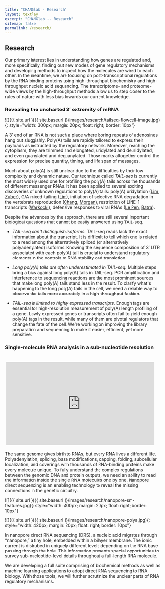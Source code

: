 ```yaml
---
title: "CHANGlab - Research"
layout: textlay
excerpt: "CHANGlab -- Research"
sitemap: false
permalink: /research/
---
```


## Research

Our primary interest lies in understanding how genes are regulated and,
more specifically, finding out new modes of gene regulatory mechanisms
and developing methods to inspect how the molecules are wired to
each other. In the meantime, we are focusing on post-transcriptional
regulations by the RNA binding proteins using high-throughput biochemistry
and high-throughput nucleic acid sequencing. The transcriptome- and
proteome-wide views by the high-throughput methods allow us to step
closer to the rules of nature with less bias towards our current
knowledge.

### Revealing the uncharted 3′ extremity of mRNA

![]({{ site.url }}{{ site.baseurl }}/images/research/tailseq-flowcell-image.jpg){: style="width: 300px; margin: 20px; float: right; border: 10px"}

A 3′ end of an RNA is not such a place where boring repeats of
adenosines hang out sluggishly. Poly(A) tails are rapidly tailored to
express their payloads as instructed by the regulatory network. Moreover,
reaching the cytoplasm, they are trimmed and elongated, uridylated
and deuridylated, and even guanylated and deguanylated. Those marks
altogether control the expression for precise quantity, timing, and life
span of messages.

Much about poly(A) is still unclear due to the difficulties by their
low complexity and dynamic nature. Our technique called *TAIL-seq* is
currently the most widely used one for profiling the poly(A) tails across the
thousands of different messenger RNAs. It has been applied to
several exciting discoveries of unknown regulations to poly(A) tails:
poly(A) uridylation
([Lim](https://www.cell.com/abstract/S0092-8674(14)01427-5),
[Zuber](https://www.sciencedirect.com/science/article/pii/S2211124716301814)),
G/A mixed-tailing
([Lim](https://science.sciencemag.org/content/361/6403/701.abstract)),
initiation of selective RNA degradation in the vertebrate reproduction
([Chang](https://www.cell.com/molecular-cell/fulltext/S1097-2765(18)30185-0),
[Morgan](https://www.nature.com/articles/nature23318)), restriction
of LINE-1 transcripts
([Warkocki](https://www.sciencedirect.com/science/article/pii/S0092867418309176)),
defensive responses to viral RNAs
([Le Pen](https://www.nature.com/articles/s41594-018-0106-9),
[Batra](https://www.nature.com/articles/nsmb.3310)).

Despite the advances by the approach, there are still several important
biological questions that cannot be easily answered using TAIL-seq.
- _TAIL-seq can't distinguish isoforms._ TAIL-seq reads lack the exact
information about the transcript. It is difficult to tell which one is
related to a read among the alternatively spliced (or alternatively
polyadenylated) isoforms. Knowing the sequence composition of 3′ UTR
associated with each poly(A) tail is crucial to understand regulatory
elements in the controls of RNA stability and translation.

- _Long poly(A) tails are often underestimated in TAIL-seq._ Multiple steps
bring a bias against long poly(A) tails in TAIL-seq. PCR amplification
and interference to sequencing reactions are the most prominent sources
that make long poly(A) tails stand less in the result. To clarify what's
happening to the long poly(A) tails in the cell, we need a reliable way
to observe the tails more accurately in a high-throughput fashion.

- _TAIL-seq is limited to highly expressed transcripts._ Enough tags are
essential for high-resolution measurement of poly(A) length profiling
of a gene. Lowly expressed genes or transcripts often fail to yield
enough poly(A) tags in the result, while many of them are pivotal
regulators that change the fate of the cell. We're working on improving
the library preparation and sequencing to make it easier, efficient,
yet more sensitive.


### Single-molecule RNA analysis in a sub-nucleotide resolution

<iframe id="ytplayer" type="text/html" width="480" height="270"
  src="https://www.youtube.com/embed/RcP85JHLmnI?mute=1&cc_load_policy=0&controls=0&disablekb=1&loop=1&modestbranding=1&start=33&end=67"
  frameborder="0" style="width: 480px; margin: 20px; float: right; border: 10px"
  ></iframe>

The same genome gives birth to RNAs, but every RNA lives a different life. Polyadenylation, splicing, base modifications, capping, folding, subcellular localization, and coverings with thousands of RNA-binding proteins make every molecule unique. To fully understand the complex regulations between the genomic DNA and protein outputs, we need an ability to read the information inside the single RNA molecules one by one. Nanopore direct sequencing is an enabling technology to reveal the missing connections in the genetic circuitry.

![]({{ site.url }}{{ site.baseurl }}/images/research/nanopore-sm-features.jpg){: style="width: 400px; margin: 20px; float: right; border: 10px"}

![]({{ site.url }}{{ site.baseurl }}/images/research/nanopore-polya.jpg){: style="width: 420px; margin: 20px; float: right; border: 10px"}

In nanopore direct RNA sequencing (DRS), a nucleic acid migrates through “nanopore,” a tiny hole, embedded within a bilayer membrane. The ionic current is distrubed in uniquely different levels depending on the RNA base passing through the hole. This information presents special opportunities to survey sub-nucleotide-level details throughout a full-length RNA molecule.

We are developing a full suite comprising of biochemical methods as well as machine learning applications to adopt direct RNA sequencing to RNA biology. With those tools, we will further scrutinize the unclear parts of RNA regulatory mechanisms.
